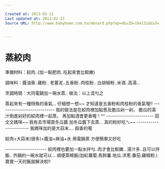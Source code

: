 ```yaml
---

Created at: 2013-02-13
Last updated at: 2013-02-13
Source URL: http://www.babyhome.com.tw/mboard.php?op=d&sID=194131&bid=13


---
```


# 蒸絞肉


準備材料：絞肉..(加一點肥肉..吃起來會比較嫩)

調味料：醬油膏..雞粉..
老薑泥..五香粉..肉桂粉..
白胡椒粉..米酒..高湯...

烹調時間：大同電鍋加一碗水蒸..
做法：以上混勻之

蒸起來有一種特殊的香氣...
仔細想一想~~
才知道是五香粉和肉桂粉的香氣喔!!
\----------------------------
我的做法是在絞肉裡加點葱及脆瓜剁一剁，
脆瓜的湯汁倒進剁好的絞肉裡一起蒸，
再加點酒會更香喔！^^
\------------------------
回文文媽咪~~
我有去市場買冬瓜醬
加冬瓜醬下去蒸...
真的粉好吃ㄟ~~
\-----------------------
我媽咪加的是大蒜末....
超香的喔

絞肉+大蒜末(很多)+醬油+麻油+水
用電鍋蒸
方便簡單又好吃

\---------------------
絞肉裡也要加一點水拌勻..肉才會比較嫩..
湯汁多..且可以拌飯..
外鍋約一碗水就可以...
順便蒸稀飯(加紅蘿蔔.馬鈴薯.地瓜.洋蔥.番茄.雞精粉.)
寶寶一天的飯就解決啦!!

